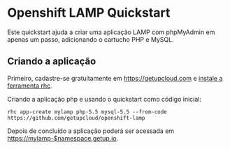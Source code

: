 Openshift LAMP Quickstart
=========================

Este quickstart ajuda a criar uma aplicação LAMP com phpMyAdmin em apenas um passo, adicionando o cartucho PHP e MySQL.

Criando a aplicação
-------------------

Primeiro, cadastre-se gratuitamente em https://getupcloud.com e [instale a ferramenta rhc](https://getup.zendesk.com/entries/38781627).

Criando a aplicação php e usando o quickstart como código inicial:

    rhc app-create mylamp php-5.5 mysql-5.5 --from-code https://github.com/getupcloud/openshift-lamp

Depois de concluído a aplicação poderá ser acessada em [https://mylamp-$namespace.getup.io](#).

